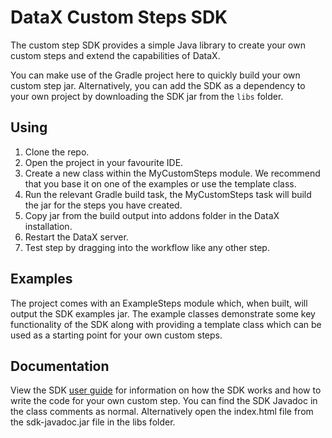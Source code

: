 # DataX Custom Steps SDK

The custom step SDK provides a simple Java library to create your own custom steps and extend the capabilities of DataX.

You can make use of the Gradle project here to quickly build your own custom step jar. Alternatively, you can add the SDK as a dependency to your own project by downloading the SDK jar from the `libs` folder.


## Using

1. Clone the repo.
2. Open the project in your favourite IDE.
3. Create a new class within the MyCustomSteps module. We recommend that you base it on one of the examples or use the template class.
4. Run the relevant Gradle build task, the MyCustomSteps task will build the jar for the steps you have created.
5. Copy jar from the build output into addons folder in the DataX installation.
6. Restart the DataX server.
7. Test step by dragging into the workflow like any other step.

## Examples

The project comes with an ExampleSteps module which, when built, will output the SDK examples jar. The example classes demonstrate some key functionality of the SDK along with providing a template class which can be used as a starting point for your own custom steps.

## Documentation

View the SDK [user guide](http://edq.com/documentation/applications/datax/sdk-guide) for information on how the SDK works and how to write the code for your own custom step.
You can find the SDK Javadoc in the class comments as normal. Alternatively open the index.html file from the sdk-javadoc.jar file in the libs folder.

